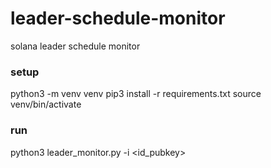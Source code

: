 # leader-schedule-monitor
solana leader schedule monitor

### setup
python3 -m venv venv
pip3 install -r requirements.txt
source venv/bin/activate
### run
python3 leader_monitor.py -i <id_pubkey>
